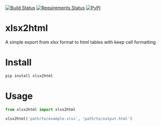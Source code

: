 [![Build Status](https://travis-ci.org/Apkawa/xlsx2html.svg?branch=master)](https://travis-ci.org/Apkawa/xlsx2html)
[![Requirements Status](https://requires.io/github/Apkawa/xlsx2html/requirements.svg?branch=master)](https://requires.io/github/Apkawa/django-multitype-file-field/requirements/?branch=master)
[![PyPI](https://img.shields.io/pypi/pyversions/xlsx2html.svg)]()

# xlsx2html

A simple export from xlsx format to html tables with keep cell formatting


# Install

```bash
pip install xlsx2html
```


# Usage

```python
from xlsx2html import xlsx2html

xlsx2html('path/to/example.xlsx', 'path/to/output.html')
```


